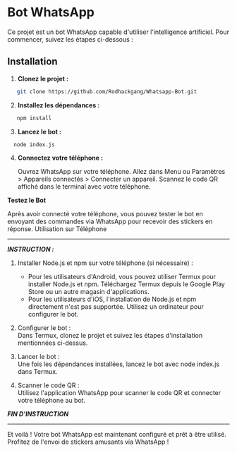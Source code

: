 # Bot WhatsApp 

Ce projet est un bot WhatsApp capable d'utiliser l'intelligence artificiel. Pour commencer, suivez les étapes ci-dessous :

## Installation

1. **Clonez le projet :**
```bash
   git clone https://github.com/Rodhackgang/Whatsapp-Bot.git
 ```

2. **Installez les dépendances :**
```bash
   npm install
```
3. **Lancez le bot :**
 ```bash
   node index.js
```
4. **Connectez votre téléphone :**

    Ouvrez WhatsApp sur votre téléphone.
    Allez dans Menu ou Paramètres > Appareils connectés > Connecter un appareil.
    Scannez le code QR affiché dans le terminal avec votre téléphone.

**Testez le Bot**

Après avoir connecté votre téléphone, vous pouvez tester le bot en envoyant des commandes via WhatsApp pour recevoir des stickers en réponse.
Utilisation sur Téléphone

---
***INSTRUCTION :***

   1. Installer Node.js et npm sur votre téléphone (si nécessaire) :
         - Pour les utilisateurs d'Android, vous pouvez utiliser Termux pour installer Node.js et npm. Téléchargez Termux depuis le Google Play Store ou un autre magasin d'applications.
         - Pour les utilisateurs d'iOS, l'installation de Node.js et npm directement n'est pas supportée. Utilisez un ordinateur pour configurer le bot.

   2. Configurer le bot :\
      Dans Termux, clonez le projet et suivez les étapes d'installation mentionnées ci-dessus.

   3. Lancer le bot :\
        Une fois les dépendances installées, lancez le bot avec node index.js dans Termux.

   4. Scanner le code QR :\
        Utilisez l'application WhatsApp pour scanner le code QR et connecter votre téléphone au bot.

***FIN D'INSTRUCTION***
***

Et voilà ! Votre bot WhatsApp est maintenant configuré et prêt à être utilisé. Profitez de l'envoi de stickers amusants via WhatsApp !
